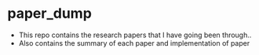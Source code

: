 # paper_dump
- This repo contains the research papers that I have going been through..
- Also contains the summary of each paper and implementation of paper
  
